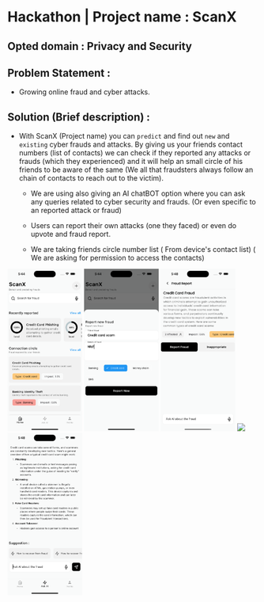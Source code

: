 # Hackathon | Project name : ScanX

## Opted domain : Privacy and Security

## Problem Statement :

- Growing online fraud and cyber attacks.

## Solution (Brief description) :

- With ScanX (Project name) you can `predict` and find out `new` and `existing` cyber frauds and attacks.
  By giving us your friends contact numbers (list of contacts) we can check if they reported any attacks or frauds (which they experienced) and it will help an small circle of his friends to be aware of the same (We all that fraudsters always follow an chain of contacts to reach out to the victim).

  - We are using also giving an AI chatBOT option where you can ask any queries related to cyber security and frauds. (Or even specific to an reported attack or fraud)

  - Users can report their own attacks (one they faced) or even do upvote and fraud report.

  - We are taking friends circle number list ( From device's contact list) ( We are asking for permission to access the contacts)

<img width="30%" src="./Simulator Screenshot - iPhone 14 Pro Max - 2024-02-02 at 17.44.22.png"/>
<img  width="30%" src="./Simulator Screenshot - iPhone 14 Pro Max - 2024-02-02 at 17.44.42.png"/>
<img  width="30%" src="./Simulator Screenshot - iPhone 14 Pro Max - 2024-02-02 at 17.48.15.png"/>
<img  width="30%" src="./Simulator Screenshot - iPhone 14 Pro Max - 2024-02-02 at 17.48.15.png.15.
png"/>
<img  width="30%" src="./Simulator Screenshot - iPhone 14 Pro Max - 2024-02-02 at 17.48.28.png"/>
